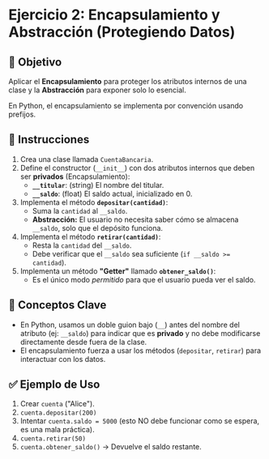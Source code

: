 # Ejercicio 2: Encapsulamiento y Abstracción (Protegiendo Datos)

## 🎯 Objetivo
Aplicar el **Encapsulamiento** para proteger los atributos internos de una clase y la **Abstracción** para exponer solo lo esencial.

En Python, el encapsulamiento se implementa por convención usando prefijos.

## 📝 Instrucciones
1.  Crea una clase llamada `CuentaBancaria`.
2.  Define el constructor (`__init__`) con dos atributos internos que deben ser **privados** (Encapsulamiento):
    * **`__titular`**: (string) El nombre del titular.
    * **`__saldo`**: (float) El saldo actual, inicializado en 0.
3.  Implementa el método **`depositar(cantidad)`**:
    * Suma la `cantidad` al `__saldo`.
    * **Abstracción:** El usuario no necesita saber cómo se almacena `__saldo`, solo que el depósito funciona.
4.  Implementa el método **`retirar(cantidad)`**:
    * Resta la `cantidad` del `__saldo`.
    * Debe verificar que el `__saldo` sea suficiente (`if __saldo >= cantidad`).
5.  Implementa un método **"Getter"** llamado **`obtener_saldo()`**:
    * Es el único modo *permitido* para que el usuario pueda ver el saldo.

## 🔑 Conceptos Clave
* En Python, usamos un doble guion bajo (`__`) antes del nombre del atributo (ej: `__saldo`) para indicar que es **privado** y no debe modificarse directamente desde fuera de la clase.
* El encapsulamiento fuerza a usar los métodos (`depositar`, `retirar`) para interactuar con los datos.

## ✅ Ejemplo de Uso
1.  Crear `cuenta` ("Alice").
2.  `cuenta.depositar(200)`
3.  Intentar `cuenta.saldo = 5000` (esto NO debe funcionar como se espera, es una mala práctica).
4.  `cuenta.retirar(50)`
5.  `cuenta.obtener_saldo()` -> Devuelve el saldo restante.